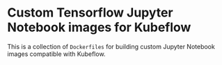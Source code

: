# Custom Tensorflow Jupyter Notebook images for Kubeflow

This is a collection of `Dockerfiles` for building custom Jupyter Notebook images compatible with Kubeflow.
